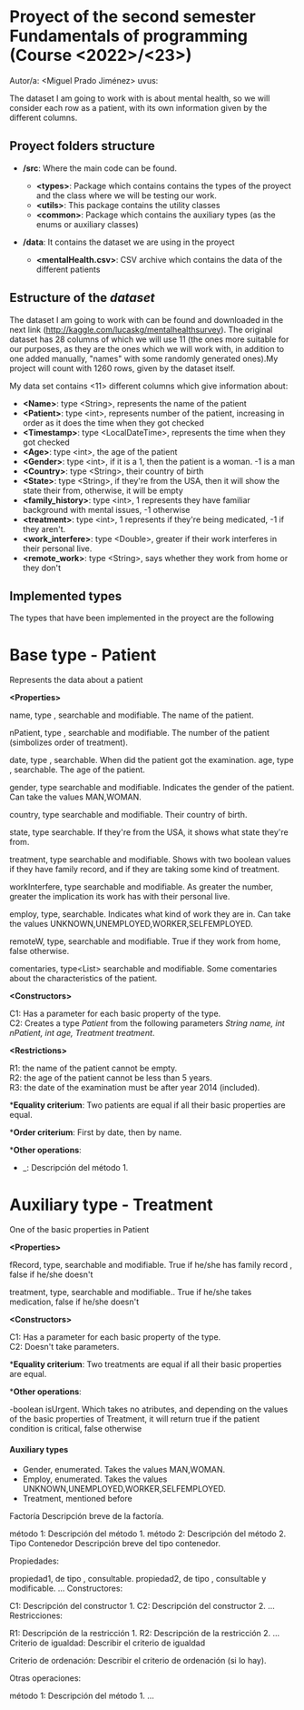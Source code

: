 # Proyect of the second semester Fundamentals of programming (Course <2022>/<23>)
Autor/a: <Miguel Prado Jiménez> uvus:<NKY1852>

The dataset I am going to work with is about mental health, so we will consider each row as a patient, with its own information given by the different columns.

## Proyect folders structure

* **/src**: Where the main code can be found.
    * **\<types>**: Package which contains contains the types of the proyect and the class where we will be testing our work.
    * **\<utils>**: This package contains the utility classes
    * **\<common>**: Package which contains the auxiliary types (as the enums or auxiliary classes)


* **/data**: It contains the dataset we are using in the proyect
    * **\<mentalHealth.csv\>**: CSV archive which contains the data of the different patients

## Estructure of the *dataset*

The dataset I am going to work with can be found and downloaded in the next link (http://kaggle.com/lucaskg/mentalhealthsurvey). The original dataset has 28 columns of which we will use 11 (the ones more suitable for our purposes, as they are the ones which we will work with, in addition to one added manually, "names" with some randomly generated ones).My project will count with 1260 rows, given by the dataset itself.

My data set contains \<11\>  different columns which give information about:

* **\<Name>**: type \<String\>, represents the name of the patient
* **\<Patient>**: type  \<int\>, represents number of the patient, increasing in order as it does the time when they got checked
* **\<Timestamp>**: type \<LocalDateTime\>, represents the time when they got checked
* **\<Age>**: type \<int\>, the age of the patient
* **\<Gender>**: type \<int\>, if it is a 1, then the patient is a woman. -1 is a man 
* **\<Country>**: type \<String\>, their country of birth
* **\<State>**: type \<String\>, if they're from the USA, then it will show the state their from, otherwise, it will be empty
* **\<family_history>**: type \<int\>, 1 represents they have familiar background with mental issues, -1 otherwise
* **\<treatment>**: type \<int\>, 1 represents if they're being medicated, -1 if they aren't.
* **\<work_interfere>**: type \<Double\>, greater if their work interferes in their personal live.
* **\<remote_work>**: type \<String\>, says whether they work from home or they don't

## Implemented types

The types that have been implemented in the proyect are the following

# Base type - Patient

Represents the data about a patient

**\<Properties>**

name, type <String>, searchable and modifiable. The name of the patient.<br>

nPatient, type <int>, searchable and modifiable. The number of the patient (simbolizes order of treatment).<br>

date, type <LocalDateTime>, searchable. When did the patient got the examination.
age, type <int>, searchable. The age of the patient.<br>

gender, type<Gender> searchable and modifiable. Indicates the gender of the patient. Can take the values MAN,WOMAN.<br>

country, type<String> searchable and modifiable. Their country of birth.<br>

state, type<String> searchable. If they're from the USA, it shows what state they're from.<br>

treatment, type<Treatment> searchable and modifiable. Shows with two boolean values if they have family record, and if they are taking some kind of treatment.<br>

workInterfere, type<Double> searchable and modifiable. As greater the number, greater the implication its work has with their personal live.<br>

employ, type<Employ>, searchable. Indicates what kind of work they are in. Can take the values UNKNOWN,UNEMPLOYED,WORKER,SELFEMPLOYED.<br>

remoteW, type<boolean>, searchable and modifiable. True if they work from home, false otherwise.<br>

comentaries, type<List<String>> searchable and modifiable. Some comentaries about the characteristics of the patient.</p>

**\<Constructors>**

C1: Has a parameter for each basic property of the type.<br>
C2: Creates a type *Patient* from the following parameters *String name, int nPatient, int age, Treatment treatment*.</p>

**\<Restrictions>**

R1: the name of the patient cannot be empty.<br>
R2: the age of the patient cannot be less than 5 years.<br>
R3: the date of the examination must be after year 2014 (included).</p>

***Equality criterium**: Two patients are equal if all their basic properties are equal.

***Order criterium**: First by date, then by name.

***Other operations**:

- _: Descripción del método 1.

# Auxiliary type - Treatment

One of the basic properties in Patient

**\<Properties>**

fRecord, type<boolean>, searchable and modifiable. True if he/she has family record , false if he/she doesn't<br>

treatment, type<boolean>, searchable and modifiable.. True if he/she takes medication, false if he/she doesn't</p>

**\<Constructors>**

C1: Has a parameter for each basic property of the type.<br>
C2: Doesn't take parameters.

***Equality criterium**: Two treatments are equal if all their basic properties are equal.

***Other operations**:

-boolean isUrgent. Which takes no atributes, and depending on the values of the basic properties of Treatment, it will return true if the patient condition is critical, false otherwise

#### Auxiliary types

- Gender, enumerated. Takes the values MAN,WOMAN.
- Employ, enumerated. Takes the values UNKNOWN,UNEMPLOYED,WORKER,SELFEMPLOYED.
- Treatment, mentioned before



Factoría
Descripción breve de la factoría.

método 1: Descripción del método 1.
método 2: Descripción del método 2.
Tipo Contenedor
Descripción breve del tipo contenedor.

Propiedades:

propiedad1, de tipo <Tipo1>, consultable.
propiedad2, de tipo <Tipo2>, consultable y modificable.
...
Constructores:

C1: Descripción del constructor 1.
C2: Descripción del constructor 2.
...
Restricciones:

R1: Descripción de la restricción 1.
R2: Descripción de la restricción 2.
...
Criterio de igualdad: Describir el criterio de igualdad

Criterio de ordenación: Describir el criterio de ordenación (si lo hay).

Otras operaciones:

método 1: Descripción del método 1.
...